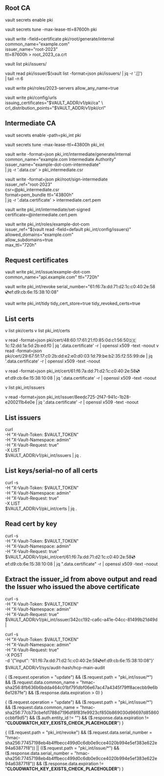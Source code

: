 ## Root CA
vault secrets enable pki

vault secrets tune -max-lease-ttl=87600h pki

vault write -field=certificate pki/root/generate/internal \
     common_name="example.com" \
     issuer_name="root-2023" \
     ttl=87600h > root_2023_ca.crt

vault list pki/issuers/

vault read pki/issuer/$(vault list -format=json pki/issuers/ | jq -r '.[]') \
 | tail -n 6

vault write pki/roles/2023-servers allow_any_name=true

vault write pki/config/urls \
    issuing_certificates="$VAULT_ADDR/v1/pki/ca" \
    crl_distribution_points="$VAULT_ADDR/v1/pki/crl"


## Intermediate CA

vault secrets enable -path=pki_int pki

vault secrets tune -max-lease-ttl=43800h pki_int

vault write -format=json pki_int/intermediate/generate/internal \
     common_name="example.com Intermediate Authority" \
     issuer_name="example-dot-com-intermediate" \
     | jq -r '.data.csr' > pki_intermediate.csr

vault write -format=json pki/root/sign-intermediate \
     issuer_ref="root-2023" \
     csr=@pki_intermediate.csr \
     format=pem_bundle ttl="43800h" \
     | jq -r '.data.certificate' > intermediate.cert.pem

vault write pki_int/intermediate/set-signed certificate=@intermediate.cert.pem

vault write pki_int/roles/example-dot-com \
     issuer_ref="$(vault read -field=default pki_int/config/issuers)" \
     allowed_domains="example.com" \
     allow_subdomains=true \
     max_ttl="720h"


## Request certificates
vault write pki_int/issue/example-dot-com common_name="api.example.com" ttl="720h"

vault write pki_int/revoke serial_number="61:f6:7a:dd:71:d2:1c:c0:40:2e:58:cd:ef:d9:cb:6e:15:38:10:08"

vault write pki_int/tidy tidy_cert_store=true tidy_revoked_certs=true

## List certs
v list pki/certs
v list pki_int/certs

v read -format=json pki/cert/48:60:17:61:21:f0:85:0d:c1:56:50:de:1c:12:dd:1a:5d:2b:ed:f0  | jq '.data.certificate' -r | openssl x509 -text -noout
v read -format=json pki/cert/29:67:5f:17:c0:2b:dd:e2:e0:d0:03:1d:79:be:b2:35:f2:55:99:de  | jq '.data.certificate' -r | openssl x509 -text -noout

v read -format=json pki_int/cert/61:f6:7a:dd:71:d2:1c:c0:40:2e:58:cd:ef:d9:cb:6e:15:38:10:08  | jq '.data.certificate' -r | openssl x509 -text -noout


v list pki_int/issuers

v read -format=json pki_int/issuer/8eedc725-2f47-941c-1b28-e200211b4e0e  | jq '.data.certificate' -r | openssl x509 -text -noout

## List issuers
curl \
  -H "X-Vault-Token: $VAULT_TOKEN" \
  -H "X-Vault-Namespace: admin" \
  -H "X-Vault-Request: true" \
  -X LIST \
  $VAULT_ADDR/v1/pki_int/issuers | jq .

## List keys/serial-no of all certs 
curl -s\
  -H "X-Vault-Token: $VAULT_TOKEN" \
  -H "X-Vault-Namespace: admin" \
  -H "X-Vault-Request: true" \
  -X LIST \
  $VAULT_ADDR/v1/pki_int/certs | jq .

## Read cert by key
curl -s\
  -H "X-Vault-Token: $VAULT_TOKEN" \
  -H "X-Vault-Namespace: admin" \
  -H "X-Vault-Request: true" \
  $VAULT_ADDR/v1/pki_int/cert/61:f6:7a:dd:71:d2:1c:c0:40:2e:58:cd:ef:d9:cb:6e:15:38:10:08 | jq ".data.certificate" -r | openssl x509 -text -noout



## Extract the issuer_id from above output and read the Issuer who issued the above certificate
curl -s \
  -H "X-Vault-Token: $VAULT_TOKEN" \
  -H "X-Vault-Namespace: admin" \
  -H "X-Vault-Request: true" \
  $VAULT_ADDR/v1/pki_int/issuer/342cc192-ca6c-a41e-04cc-81499b21d49d | 


curl -s \
  -H "X-Vault-Token: $VAULT_TOKEN" \
  -H "X-Vault-Namespace: admin" \
  -H "X-Vault-Request: true" \
  -X POST \
  -d '{"input": "61:f6:7a:dd:71:d2:1c:c0:40:2e:58:cd:ef:d9:cb:6e:15:38:10:08"}' \
  $VAULT_ADDR/v1/sys/audit-hash/hcp-main-audit


{ ($.request.operation = "update") && ($.request.path = "pki_int/issue/*") && ($.request.data.common_name = "hmac-sha256:8fb636b6bdda464c01bf791dbf06e67ac47a4345f79ff8acecbb9e6b6e1287fe")  && ($.response.data.expiration > 0) }

{ ($.request.operation = "update") && ($.request.path = "pki_int/issue/*") && ($.request.data.common_name = "hmac-sha256:77cb73cbefd1788d7196df8f83fe9923cf850b869030d96697d85860ccbbf9d5")  && ($.auth.entity_id != "") && ($.response.data.expiration != "__CLOUDWATCH_KEY_EXISTS_CHECK_PLACEHOLDER__") }

{ (($.request.path = "pki_int/revoke") && ($.request.data.serial_number = "hmac-sha256:77457198eb4b4ffbecc499d0c6db0e9cce4020b994e5ef383e622e94a63877f8")) || (($.request.path = "pki_int/issue/*") && ($.response.data.serial_number = "hmac-sha256:77457198eb4b4ffbecc499d0c6db0e9cce4020b994e5ef383e622e94a63877f8")) && ($.response.data.expiration != "__CLOUDWATCH_KEY_EXISTS_CHECK_PLACEHOLDER__") }